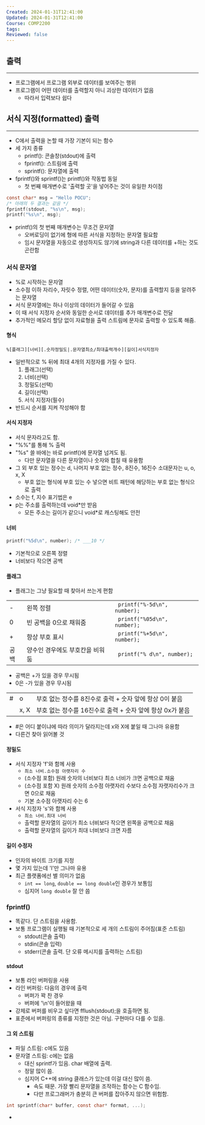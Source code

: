 ```yaml
---
Created: 2024-01-31T12:41:00
Updated: 2024-01-31T12:41:00
Course: COMP2200
tags: 
Reviewed: false
---
```

## 출력
---
- 프로그램에서 프로그램 외부로 데이터를 보여주는 행위
- 프로그램이 어떤 데이터를 출력할지 아니 괴상한 데이터가 없음
	- 따라서 입력보다 쉽다

## 서식 지정(formatted) 출력
---
- C에서 출력을 논할 때 가장 기본이 되는 함수
- 세 가지 종류
	- printf(): 콘솔창(stdout)에 출력
	- fprintf(): 스트림에 출력
	- sprintf(): 문자열에 출력
- fprintf()와 sprintf()는 printf()와 작동법 동일
	- 첫 번째 매개변수로 '출력할 곳'을 넣어주는 것이 유일한 차이점
```c
const char* msg = "Hello POCU";
/* 아래의 두 결과는 같음 */
fprintf(stdout, "%s\n", msg);
printf("%s\n", msg);
```
- printf()의 첫 번째 매개변수는 무조건 문자열
	- 오버로딩이 없기에 형에 따른 서식을 지정하는 문자열 필요함
	- 임시 문자열을 자동으로 생성하지도 않기에 string과 다른 데이터를 +하는 것도 곤란함
### 서식 문자열
- %로 시작하는 문자열
- 소수점 이하 자리수, 자릿수 정렬, 어떤 데이터(숫자, 문자)를 출력할지 등을 알려주는 문자열
- 서식 문자열에는 하나 이상의 데이터가 들어갈 수 있음
- 이 때 서식 지정자 순서와 동일한 순서로 데이터를 추가 매개변수로 전달
- 추가적인 메모리 할당 없이 자료형을 출력 스트림에 문자로 출력할 수 있도록 해줌.
#### 형식
```
%[플래그][너비][.숫자정밀도|.문자열최소/최대출력개수][길이]서식지정자
```
- 일반적으로 % 뒤에 최대 4개의 지정자를 가질 수 있다.
	1. 플래그(선택)
	2. 너비(선택)
	3. 정밀도(선택)
	4. 길이(선택)
	5. 서식 지정자(필수)
- 반드시 순서를 지켜 작성해야 함
#### 서식 지정자
- 서식 문자라고도 함.
- "\%%"를 통해 % 출력
- "%s" 쓸 바에는 바로 printf()에 문자열 넘겨도 됨.
	- 다만 문자열을 다른 문자열이나 숫자와 합칠 때 유용함
- 그 외 부호 있는 정수는 d, 나머지 부호 없는 정수, 8진수, 16진수 소대문자는 u, o, x, X
	- 부호 없는 형식에 부호 있는 수 넣으면 비트 패턴에 해당하는 부호 없는 형식으로 출력
- 소수는 f, 지수 표기법은 e
- p는 주소를 출력하는데 void\*만 받음
	- 모든 주소는 길이가 같으니 void\*로 캐스팅해도 안전
#### 너비
```c
printf("%5d\n", number); /* ___10 */
```
- 기본적으로 오른쪽 정렬
- 너비보다 작으면 공백
#### 플래그
- 플래그는 그냥 필요할 때 찾아서 쓰는게 편함

|  |  |  |
| ---- | ---- | ---- |
| - | 왼쪽 정렬 | ` printf("%-5d\n", number);`  |
| 0 | 빈 공백을 0으로 채워줌 | ` printf("%05d\n", number);`  |
| + | 항상 부호 표시 | ` printf("%+5d\n", number);`  |
| 공백 | 양수인 경우에도 부호칸을 비워둠 | ` printf("% d\n", number);`  |
 - 공백은 +가 있을 경우 무시됨
 - 0은 -가 있을 경우 무시됨

|  |  |  |
| ---- | ---- | ---- |
| \# | o | 부호 없는 정수를 8진수로 출력 + 숫자 앞에 항상 0이 붙음 |
|  | x, X | 부호 없는 정수를 16진수로 출력 + 숫자 앞에 항상 0x가 붙음 |
- \#은 어디 붙이냐에 따라 의미가 달라지는데 x와 X에 붙일 때 그나마 유용함
- 다른건 찾아 읽어볼 것

#### 정밀도
- 서식 지정자 'f'와 함께 사용
	- `최소 너비.소수점 아랫자리 수`
	- (소수점 포함) 원래 숫자의 너비보다 최소 너비가 크면 공백으로 채움
	- (소수점 포함 X) 원래 숫자의 소수점 아랫자리 수보다 소수점 자랫자리수가 크면 0으로 채움
	- 기본 소수점 아랫자리 수는 6
- 서식 지정자 's'와 함께 사용
	- `최소 너비.최대 너비`
	- 출력할 문자열의 길이가 최소 너비보다 작으면 왼쪽을 공백으로 채움
	- 출력할 문자열의 길이가 최대 너비보다 크면 자름

#### 길이 수정자
- 인자의 바이트 크기를 지정
- 몇 가지 있는데 'l'만 그나마 유용
- 최근 플랫폼에선 별 의미가 없음
	- `int == long`, `double == long double`인 경우가 보통임
	- 심지어 `long double` 잘 안 씀

### fprintf()
- 똑같다. 단 스트림을 사용함.
- 보통 프로그램이 실행될 때 기본적으로 세 개의 스트림이 주어짐(표준 스트림)
	- stdout(콘솔 출력)
	- stdin(콘솔 입력)
	- stderr(콘솔 출력. 단 오류 메시지를 출력하는 스트림)
#### stdout
- 보통 라인 버퍼링을 사용
- 라인 버퍼링: 다음의 경우에 출력
	- 버퍼가 꽉 찬 경우
	- 버퍼에 '\\n'이 들어왔을 때
- 강제로 버퍼를 비우고 싶다면 fflush(stdout);을 호출하면 됨.
- 표준에서 버퍼링의 종류를 지정한 것은 아님. 구현마다 다를 수 있음.
#### 그 외 스트림
- 파일 스트림: c에도 있음
- 문자열 스트림: c에는 없음
	- 대신 sprintf가 있음. char 배열에 출력.
	- 정말 많이 씀. 
	- 심지어 C++에 string 클래스가 있는데 이걸 대신 많이 씀.
		- 속도 때문. 가장 빨리 문자열을 조작하는 함수는 C 함수임.
		- 다만 프로그래머가 충분히 큰 버퍼를 잡아주지 않으면 위험함.
```c
int sprintf(char* buffer, const char* format, ...);
```
- 
